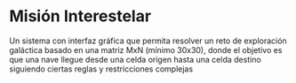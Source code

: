 # Misión Interestelar
Un sistema con interfaz gráfica que permita resolver un reto de exploración galáctica basado en una matriz MxN (mínimo 30x30), donde el objetivo es que una nave llegue desde una celda origen hasta una celda destino siguiendo ciertas reglas y restricciones complejas
